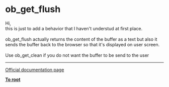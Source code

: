 # ob_get_flush



Hi,<br>this is just to add a behavior that I haven&apos;t understud at first place.<br><br>ob_get_flush actually returns the content of the buffer as a text but also it sends the buffer back to the browser so that it&apos;s displayed on user screen.<br><br>Use ob_get_clean if you do not want the buffer to be send to the user  

---

[Official documentation page](https://www.php.net/manual/en/function.ob-get-flush.php)

**[To root](/README.md)**